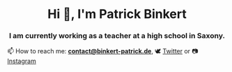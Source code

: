 <h1 align="center">Hi 👋, I'm Patrick Binkert</h1>
<h3 align="center">I am currently working as a teacher at a high school in Saxony.</h3>

📫 How to reach me: **contact@binkert-patrick.de**, 🕊️ [Twitter](https://twitter.com/patrickbinkert) or 📷 [Instagram](https://instagram.com/binkertpat)

<!--
<h3>Stats:</h3>
<p>
  <img align="center" src="https://github-readme-stats.vercel.app/api/top-langs?username=binkertpat&show_icons=true&locale=en&layout=compact" alt="binkertpat"/>
</p>
<p>
  <img align="center" src="https://github-readme-stats.vercel.app/api?username=binkertpat&show_icons=true&locale=en" alt="binkertpat"/>
</p>
-->
